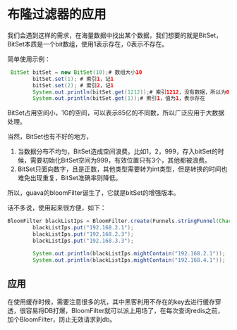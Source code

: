# 布隆过滤器的应用



我们会遇到这样的需求，在海量数据中找出某个数据，我们想要的就是BitSet，BitSet本质是一个bit数组，使用1表示存在，0表示不存在。

简单使用示例：

```java
 BitSet bitSet = new BitSet(10);# 数组大小10
        bitSet.set(1); # 索引1，记1
        bitSet.set(2); # 索引2，记1
        System.out.println(bitSet.get(1212));# 索引1212，没有数据，所以为0
        System.out.println(bitSet.get(1));# 索引1，值为1，表示存在
```

BitSet占用空间小，1G的空间，可以表示85亿的不同数，所以广泛应用于大数据处理。

当然，BitSet也有不好的地方，

1. 当数据分布不均匀，BitSet造成空间浪费。比如1，2，999，存入bitSet的时候，需要初始化BitSet空间为999，有效位置只有3个，其他都被浪费。
2. BitSet只面向数字，且是正数，其他类型需要转为int类型，但是转换的时间也难免出现重复，BitSet准确率则降低。

所以，guava的bloomFilter诞生了，它就是bitSet的增强版本。

话不多说，使用起来很方便，如下：

```java
BloomFilter blackListIps = BloomFilter.create(Funnels.stringFunnel(Charset.forName("utf-8")),10000);
        blackListIps.put("192.168.2.1");
        blackListIps.put("192.168.2.3");
        blackListIps.put("192.168.3.3");

        System.out.println(blackListIps.mightContain("192.168.2.1"));
        System.out.println(blackListIps.mightContain("192.168.4.1"));

```

## 应用

在使用缓存时候，需要注意很多的坑，其中黑客利用不存在的key去进行缓存穿透，很容易将DB打爆，BloomFilter就可以派上用场了，在每次查询redis之前，加个BloomFilter，防止无效请求到db。

